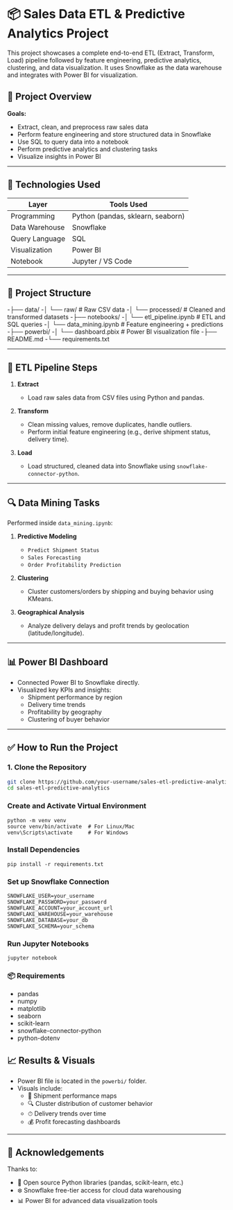 # 📦 Sales Data ETL & Predictive Analytics Project

This project showcases a complete end-to-end ETL (Extract, Transform, Load) pipeline followed by feature engineering, predictive analytics, clustering, and data visualization. It uses Snowflake as the data warehouse and integrates with Power BI for visualization.

## 🚀 Project Overview

**Goals:**
- Extract, clean, and preprocess raw sales data
- Perform feature engineering and store structured data in Snowflake
- Use SQL to query data into a notebook
- Perform predictive analytics and clustering tasks
- Visualize insights in Power BI

---

## 🧰 Technologies Used

| Layer             | Tools Used                        |
|------------------|-----------------------------------|
| Programming      | Python (pandas, sklearn, seaborn) |
| Data Warehouse   | Snowflake                         |
| Query Language   | SQL                               |
| Visualization    | Power BI                          |
| Notebook         | Jupyter / VS Code                 |

---

## 📁 Project Structure

-├── data/
-│ └── raw/ # Raw CSV data
-│ └── processed/ # Cleaned and transformed datasets
-├── notebooks/
-│ └── etl_pipeline.ipynb # ETL and SQL queries
-│ └── data_mining.ipynb # Feature engineering + predictions
-├── powerbi/
-│ └── dashboard.pbix # Power BI visualization file
-├── README.md
-└── requirements.txt



---

## 🔄 ETL Pipeline Steps

1. **Extract**
   - Load raw sales data from CSV files using Python and pandas.
   
2. **Transform**
   - Clean missing values, remove duplicates, handle outliers.
   - Perform initial feature engineering (e.g., derive shipment status, delivery time).

3. **Load**
   - Load structured, cleaned data into Snowflake using `snowflake-connector-python`.

---

## 🔍 Data Mining Tasks

Performed inside `data_mining.ipynb`:

1. **Predictive Modeling**
   - `Predict Shipment Status`
   - `Sales Forecasting`
   - `Order Profitability Prediction`

2. **Clustering**
   - Cluster customers/orders by shipping and buying behavior using KMeans.

3. **Geographical Analysis**
   - Analyze delivery delays and profit trends by geolocation (latitude/longitude).

---

## 📊 Power BI Dashboard

- Connected Power BI to Snowflake directly.
- Visualized key KPIs and insights:
  - Shipment performance by region
  - Delivery time trends
  - Profitability by geography
  - Clustering of buyer behavior

---

## ✅ How to Run the Project

### 1. Clone the Repository

```bash
git clone https://github.com/your-username/sales-etl-predictive-analytics.git
cd sales-etl-predictive-analytics
```
### Create and Activate Virtual Environment

```
python -m venv venv
source venv/bin/activate  # For Linux/Mac
venv\Scripts\activate     # For Windows

```

### Install Dependencies

```
pip install -r requirements.txt

```

### Set up Snowflake Connection

```
SNOWFLAKE_USER=your_username
SNOWFLAKE_PASSWORD=your_password
SNOWFLAKE_ACCOUNT=your_account_url
SNOWFLAKE_WAREHOUSE=your_warehouse
SNOWFLAKE_DATABASE=your_db
SNOWFLAKE_SCHEMA=your_schema

```

### Run Jupyter Notebooks

```
jupyter notebook

```

### 📦 Requirements

- pandas
- numpy
- matplotlib
- seaborn
- scikit-learn
- snowflake-connector-python
- python-dotenv


## 📈 Results & Visuals

- Power BI file is located in the `powerbi/` folder.
- Visuals include:
  - 📍 Shipment performance maps  
  - 🔍 Cluster distribution of customer behavior  
  - ⏱ Delivery trends over time  
  - 💰 Profit forecasting dashboards  

---

## 🙌 Acknowledgements

Thanks to:

- 🐍 Open source Python libraries (pandas, scikit-learn, etc.)  
- ❄️ Snowflake free-tier access for cloud data warehousing  
- 📊 Power BI for advanced data visualization tools  
